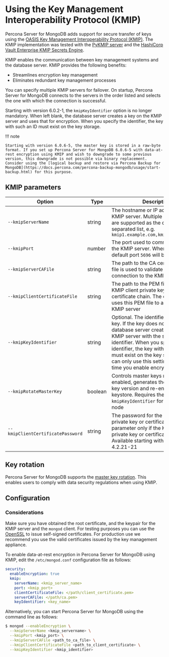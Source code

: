 # Using the Key Management Interoperability Protocol (KMIP)

Percona Server for MongoDB adds support for secure transfer of keys using the [OASIS Key Management Interoperability Protocol (KMIP)](https://docs.oasis-open.org/kmip/kmip-spec/v2.0/os/kmip-spec-v2.0-os.html). The KMIP implementation was tested with the [PyKMIP server](https://pykmip.readthedocs.io/en/latest/server.html) and the [HashiCorp Vault Enterprise KMIP Secrets Engine](https://www.vaultproject.io/docs/secrets/kmip).

KMIP enables the communication between key management systems and the database server. KMIP provides the following benefits:

* Streamlines encryption key management
* Eliminates redundant key management processes

You can specify multiple KMIP servers for failover. On startup, Percona Server for MongoDB connects to the servers in the order listed and selects the one with which the connection is successful.

Starting with version 6.0.2-1, the `kmipKeyIdentifier` option is no longer mandatory. When left blank, the database server creates a key on the KMIP server and uses that for encryption. When you specify the identifier, the key with such an ID must exist on the key storage.

!!! note

    Starting with version 6.0.6-5, the master key is stored in a raw-byte format. If you set up Percona Server for MongoDB 6.0.6-5 with data-at-rest encryption using KMIP and wish to downgrade to some previous version, this downgrade is not possible via binary replacement. Consider using the [logical backup and restore via Percona Backup for MongoDB](https://docs.percona.com/percona-backup-mongodb/usage/start-backup.html) for this purpose.

## KMIP parameters

| Option            | Type    | Description    |
| ----------------- | ------- | -------------- |
|`--kmipServerName` | string  | The hostname or IP address of the KMIP server. Multiple KMIP servers are supported as the comma-separated list, e.g. `kmip1.example.com,kmip2.example.com`|
| `--kmipPort`      | number  | The port used to communicate with the KMIP server. When undefined, the default port `5696` will be used|
| `--kmipServerCAFile`| string| The path to the CA certificate file. CA file is used to validate secure client connection to the KMIP server|
| `--kmipClientCertificateFile`| string| The path to the PEM file with the KMIP client private key and the certificate chain. The database server uses this PEM file to authenticate the KMIP server|
| `--kmipKeyIdentifier`| string| Optional. The identifier of the KMIP key. If the key does not exist, the database server creates a key on the KMIP server with the specified identifier. When you specify the identifier, the key with such an ID must exist on the key storage. You can only use this setting for the first time you enable encryption|
| `--kmipRotateMasterKey`| boolean| Controls master keys rotation. When enabled, generates the new master key version and re-encrypts the keystore. Requires the unique `--kmipKeyIdentifier` for every `mongod` node |
| `--kmipClientCertificatePassword`| string| The password for the KMIP client private key or certificate. Use this parameter only if the KMIP client private key or certificate is encrypted. Available starting with version 4.2.21-21|

## Key rotation

Percona Server for MongoDB supports the [master key rotation](https://www.mongodb.com/docs/manual/tutorial/rotate-encryption-key/#kmip-master-key-rotation). This enables users to comply with data security regulations when using KMIP.

## Configuration

### Considerations

Make sure you have obtained the root certificate, and the keypair for the KMIP server and the `mongod` client. For testing purposes you can use the [OpenSSL](https://www.openssl.org/) to issue self-signed certificates. For production use we recommend you use the valid certificates issued by the key management appliance.

To enable data-at-rest encryption in Percona Server for MongoDB using KMIP, edit the `/etc/mongod.conf` configuration file as follows:

```yaml
security:
  enableEncryption: true
  kmip:
    serverName: <kmip_server_name>
    port: <kmip_port>
    clientCertificateFile: </path/client_certificate.pem>
    serverCAFile: </path/ca.pem>
    keyIdentifier: <key_name>
```

Alternatively, you can start Percona Server for MongoDB using the command line as follows:

```{.bash data-prompt="$"}
$ mongod --enableEncryption \
  --kmipServerName <kmip_servername> \
  --kmipPort <kmip_port> \
  --kmipServerCAFile <path_to_ca_file> \
  --kmipClientCertificateFile <path_to_client_certificate> \
  --kmipKeyIdentifier <kmip_identifier>
```

